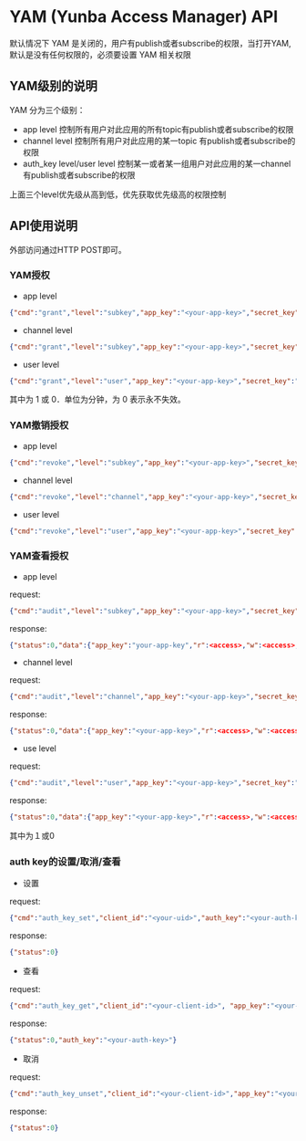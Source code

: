 # YAM (Yunba Access Manager) API

  默认情况下 YAM 是关闭的，用户有publish或者subscribe的权限，当打开YAM,默认是没有任何权限的，必须要设置 YAM 相关权限
## YAM级别的说明

YAM 分为三个级别：

* app level 控制所有用户对此应用的所有topic有publish或者subscribe的权限
* channel level 控制所有用户对此应用的某一topic 有publish或者subscribe的权限
* auth_key level/user level 控制某一或者某一组用户对此应用的某一channel有publish或者subscribe的权限

上面三个level优先级从高到低，优先获取优先级高的权限控制

## API使用说明

外部访问通过HTTP POST即可。

### YAM授权

* app level

```json
{"cmd":"grant","level":"subkey","app_key":"<your-app-key>","secret_key":"<your-sec-key>","r":<access>,"w":<access>,"ttl":"<time-to-live>"}
```

* channel level

```json
{"cmd":"grant","level":"subkey","app_key":"<your-app-key>","secret_key":"<your-sec-key>","r":<access>,"w":<access>,"ttl":"<time-to-live>"}
```

* user level

```json
{"cmd":"grant","level":"user","app_key":"<your-app-key>","secret_key":"<your-sec-key>","r":<access>,"w":<access>,"ttl":"<time-to-live>","channels":"<your-topic>","auth_key":"<your-auth-key>"}
```

其中<access>为 1 或 0．<time-to-live>单位为分钟，为 0 表示永不失效。

### YAM撤销授权

* app level

```json
{"cmd":"revoke","level":"subkey","app_key":"<your-app-key>","secret_key":"<your-sec-key>"}
```

* channel level

```json
{"cmd":"revoke","level":"channel","app_key":"<your-app-key>","secret_key":"<your-sec-key>","channels":"<your-topic>"}
```

* user level

```json
{"cmd":"revoke","level":"user","app_key":"<your-app-key>","secret_key":"<your-sec-key>","channels":"<your-topic>","auth_key":"<your-auth-key>"}
```

### YAM查看授权

* app level

request:

```json
{"cmd":"audit","level":"subkey","app_key":"<your-app-key>","secret_key":"your-sec-key"}
```

response:

```json
{"status":0,"data":{"app_key":"your-app-key","r":<access>,"w":<access>,"ttl":<ttl>}}
```

* channel level

request:

```json
{"cmd":"audit","level":"channel","app_key":"<your-app-key>","secret_key":"your-sec-key", "channels":"<topic>"}
```

response:

```json
{"status":0,"data":{"app_key":"<your-app-key>","r":<access>,"w":<access>,"channels":"<topic>","ttl":<ttl>}}
```

* use level

request:

```json
{"cmd":"audit","level":"user","app_key":"<your-app-key>","secret_key":"<your-sec-key>", "channels":"<topic>","auth_key":"<your-auth-key>"}
```

response:

```json
{"status":0,"data":{"app_key":"<your-app-key>","r":<access>,"w":<access>,"channels":"<topic>","ttl":"<ttl>","auth_key":"<your-auth-key>"}}
```


其中<access>为１或0

### auth key的设置/取消/查看

* 设置

request:

```json
{"cmd":"auth_key_set","client_id":"<your-uid>","auth_key":"<your-auth-key>","app_key":"<your-app-key>"}
```

response:

```json
{"status":0}
```

* 查看

request:

```json
{"cmd":"auth_key_get","client_id":"<your-client-id>", "app_key":"<your-app-key>"}
```

response:

```json
{"status":0,"auth_key":"<your-auth-key>"}
```

* 取消

request:

```json
{"cmd":"auth_key_unset","client_id":"<your-client-id>","app_key":"<your-app-key>"}
```

response:

```json
{"status":0}
```

